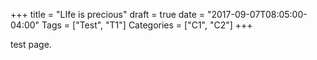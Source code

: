 +++
title = "LIfe is precious"
draft = true
date = "2017-09-07T08:05:00-04:00"
Tags = ["Test", "T1"]
Categories = ["C1", "C2"]
+++

test page.